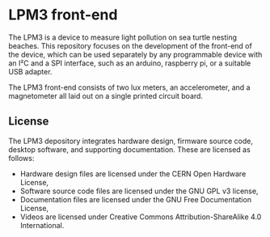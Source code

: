 # LPM3 front-end #

The LPM3 is a device to measure light pollution on sea turtle nesting beaches. This repository focuses on the development of the front-end of the device, which can be used separately by any programmable device with an I²C and a SPI interface, such as an arduino, raspberry pi, or a suitable USB adapter.

The LPM3 front-end consists of two lux meters, an accelerometer, and a magnetometer all laid out on a single printed circuit board.


## License
The LPM3 depository integrates hardware design, firmware source code, desktop software, and supporting documentation. These are licensed as follows:
- Hardware design files are licensed under the CERN Open Hardware License,
- Software source code files are licensed under the GNU GPL v3 license,
- Documentation files are licensed under the GNU Free Documentation License,
- Videos are licensed under Creative Commons Attribution-ShareAlike 4.0 International.
